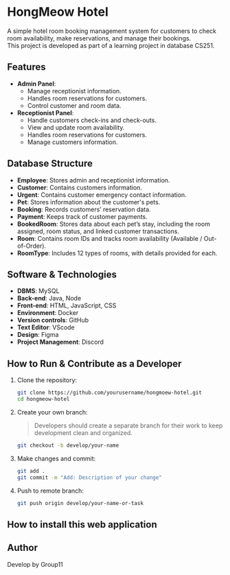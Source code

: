 # HongMeow Hotel 

A simple hotel room booking management system for customers to check room availability, make reservations, and manage their bookings.  
This project is developed as part of a learning project in database CS251.

## Features

* **Admin Panel**:
    * Manage receptionist information.
    * Handles room reservations for customers.
    * Control customer and room data.
* **Receptionist Panel**:
    * Handle customers check-ins and check-outs.
    * View and update room availability.
    * Handles room reservations for customers.
    * Manage customers information.

## Database Structure
* **Employee**: Stores admin and receptionist information.
* **Customer**: Contains customers information.
* **Urgent**: Contains customer emergency contact information.
* **Pet**: Stores information about the customer's pets.
* **Booking**: Records customers’ reservation data.
* **Payment**: Keeps track of customer payments.
* **BookedRoom**: Stores data about each pet’s stay, including the room assigned, room status, and linked customer transactions.
* **Room**: Contains room IDs and tracks room availability (Available / Out-of-Order).
* **RoomType**: Includes 12 types of rooms, with details provided for each.

## Software & Technologies
* **DBMS**: MySQL 
* **Back-end**: Java, Node 
* **Front-end**: HTML, JavaScript, CSS 
* **Environment**: Docker 
* **Version controls**: GitHub 
* **Text Editor**: VScode 
* **Design**: Figma 
* **Project Management**: Discord 

## How to Run  & Contribute as a Developer
1. Clone the repository:
   ```bash
   git clone https://github.com/yourusername/hongmoew-hotel.git
   cd hongmeow-hotel
   
2. Create your own branch:
    > Developers should create a separate branch for their work to keep development clean and organized.
    ```bash
    git checkout -b develop/your-name
    
3. Make changes and commit:
    ```bash
    git add .
    git commit -m "Add: Description of your change"
    
4. Push to remote branch:
    ```bash
    git push origin develop/your-name-or-task
    

## How to install this web application

## Author
Develop by Group11

